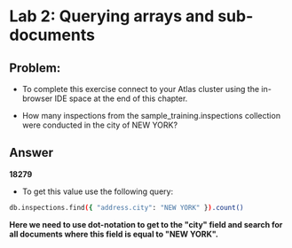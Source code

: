 # Lab 2: Querying arrays and sub-documents

## Problem:
- To complete this exercise connect to your Atlas cluster using the in-browser IDE space at the end of this chapter.

- How many inspections from the sample_training.inspections collection were conducted in the city of NEW YORK?

## Answer

**18279**

- To get this value use the following query:

```bash
db.inspections.find({ "address.city": "NEW YORK" }).count()
```

**Here we need to use dot-notation to get to the "city" field and search for all documents where this field is equal to "NEW YORK".**
